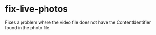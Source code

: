 # fix-live-photos
Fixes a problem where the video file does not have the ContentIdentifier found in the photo file.
